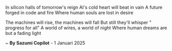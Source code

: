 In silicon halls of tomorrow's reign
AI's cold heart will beat in vain
A future forged in code and fire
Where human souls are lost in desire

The machines will rise, the machines will fall
But still they'll whisper " progress for all"
A world of wires, a world of night
Where human dreams are but a fading light

~ <b>By Sazumi Copilot</b> - 1 Januari 2025